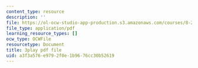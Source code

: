 ```yaml
---
content_type: resource
description: ''
file: https://ol-ocw-studio-app-production.s3.amazonaws.com/courses/8-286-the-early-universe-fall-2013/a3f3a576e9792f0e1b9676cc30b52619_moyD_yeviMY.pdf
file_type: application/pdf
learning_resource_types: []
ocw_type: OCWFile
resourcetype: Document
title: 3play pdf file
uid: a3f3a576-e979-2f0e-1b96-76cc30b52619
---
```


